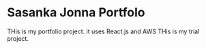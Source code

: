 # Sasanka Jonna Portfolo
THis is my portfolio project. it uses React.js and AWS
THis is my trial project.
